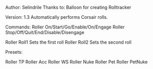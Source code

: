 Author: Selindrile
Thanks to: Balloon for creating Rolltracker

Version: 1.3
Automatically performs Corsair rolls.

Commands:
Roller On/Start/Go/Enable/On/Engage
Roller Stop/Off/Quit/End/Disable/Disengage

Roller Roll1 <Name of Roll>    	Sets the first roll
Roller Roll2 <Name of Roll>		Sets the second roll

Presets:

Roller TP
Roller Acc
Roller WS
Roller Nuke
Roller Pet
Roller PetNuke